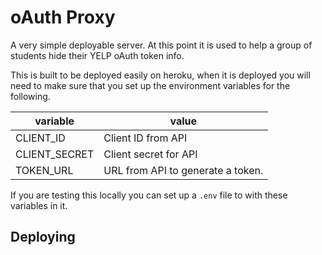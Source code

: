 # oAuth Proxy

A very simple deployable server. At this point it is used to help a group of students hide their YELP oAuth token info.

This is built to be deployed easily on heroku, when it is deployed you will need to make sure that you set up the environment variables for the following.

variable | value
---  | ---
CLIENT_ID | Client ID from API
CLIENT_SECRET | Client secret for API
TOKEN_URL | URL from API to generate a token. 

If you are testing this locally you can set up a `.env` file to with these variables in it.

## Deploying

